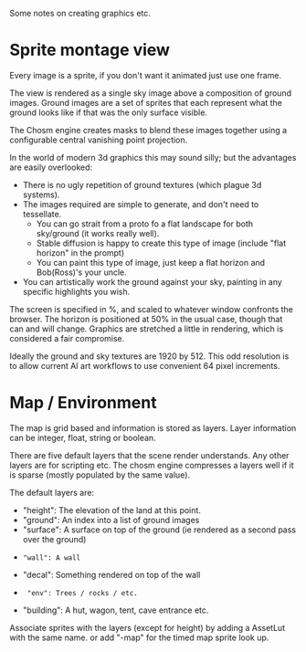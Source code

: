 
Some notes on creating graphics etc.

# Sprite montage view 
Every image is a sprite, if you don't want it animated just use one frame.

The view is rendered as a single sky image above a composition of ground images.
Ground images are a set of sprites that each represent what the ground looks like 
if that was the only surface visible.

The Chosm engine creates masks to blend these images together using a configurable central 
vanishing point projection.

In the world of modern 3d graphics this may sound silly; but the advantages are easily overlooked:
  - There is no ugly repetition of ground textures (which plague 3d systems).
  - The images required are simple to generate, and don't need to tessellate.
     - You can go strait from a proto fo a flat landscape for both sky/ground (it works really well).
     - Stable diffusion is happy to create this type of image (include "flat horizon" in the prompt)
     - You can paint this type of image, just keep a flat horizon and Bob(Ross)'s your uncle.
  - You can artistically work the ground against your sky, painting in any specific highlights you wish.
 
The screen is specified in %, and scaled to whatever window confronts the browser.
The horizon is positioned at 50% in the usual case, though that can and will change.
Graphics are stretched a little in rendering, which is considered a fair compromise.

Ideally the ground and sky textures are 1920 by 512. This odd resolution is to
allow current AI art workflows to use convenient 64 pixel increments.


# Map / Environment

The map is grid based and information is stored as layers. Layer information can be integer, float, string or boolean.

There are five default layers that the scene render understands. Any other layers are for scripting etc.
The chosm engine compresses a layers well if it is sparse (mostly populated by the same value).

The default layers are:
  -   "height": The elevation of the land at this point.
  -   "ground": An index into a list of ground images
  -  "surface": A surface on top of the ground (ie rendered as a second pass over the ground)
  -     "wall": A wall
  -    "decal": Something rendered on top of the wall
  -      "env": Trees / rocks / etc.
  - "building": A hut, wagon, tent, cave entrance etc.

Associate sprites with the layers (except for height) by adding a AssetLut with the same name.
or add "-map" for the timed map sprite look up.
